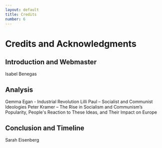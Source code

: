 ```yaml
---
layout: default
title: Credits
number: 6
---
```

# Credits and Acknowledgments 

## Introduction and Webmaster

Isabel Benegas

## Analysis 

Gemma Egan - Industrial Revolution
Lilli Paul – Socialist and Communist Ideologies
Peter Kramer – The Rise in Socialism and Communism’s Popularity, People's Reaction to These Ideas, and Their Impact on Europe

## Conclusion and Timeline

Sarah Eisenberg
